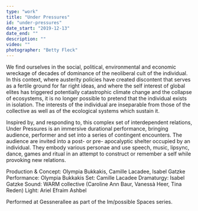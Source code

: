 ```yaml
---
type: "work"
title: "Under Pressures"
id: "under-pressures"
date_start: "2019-12-13"
date_end: ""
description: "" 
video: ""
photographer: "Betty Fleck"
---
```


We find ourselves in the social, political, environmental and economic wreckage of decades of dominance of the neoliberal cult of the individual. In this context, where austerity policies have created discontent that serves as a fertile ground for far right ideas, and where the self interest of global elites has triggered potentially catastrophic climate change and the collapse of ecosystems, it is no longer possible to pretend that the individual exists in isolation. The interests of the individual are inseparable from those of the collective as well as of the ecological systems which sustain it.

Inspired by, and responding to, this complex set of interdependent relations, Under Pressures is an immersive durational performance, bringing audience, performer and set into a series of contingent encounters. The audience are invited into a post- or pre- apocalyptic shelter occupied by an individual. They embody various personae and use speech, music, lipsync, dance, games and ritual in an attempt to construct or remember a self while provoking new relations.

Production & Concept: Olympia Bukkakis, Camille Lacadee, Isabel Gatzke
Performance: Olympia Bukkakis
Set: Camille Lacadee
Dramaturgy: Isabel Gatzke
Sound: WARM collective (Caroline Ann Baur, Vanessà Heer, Tina Reden)
Light: Ariel Efraim Ashbel

Performed at Gessnerallee as part of the Im/possible Spaces series. 
